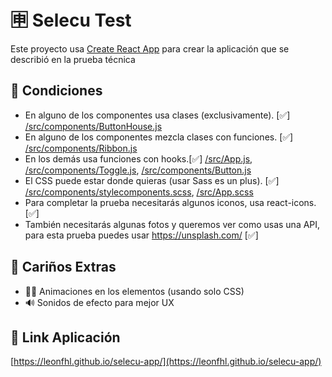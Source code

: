 # 🈸 Selecu Test

Este proyecto usa [Create React App](https://github.com/facebook/create-react-app) para crear la aplicación que se describió en la prueba técnica

## 📃 Condiciones

* En alguno de los componentes usa clases (exclusivamente). [✅] [/src/components/ButtonHouse.js](/src/components/ButtonHouse.js)
* En alguno de los componentes mezcla clases con funciones. [✅] [/src/components/Ribbon.js](/src/components/Ribbon.js)
* En los demás usa funciones con hooks.[✅] [/src/App.js](/src/App.js), [/src/components/Toggle.js](/src/components/Toggle.js), [/src/components/Button.js](/src/components/Button.js)
* El CSS puede estar donde quieras (usar Sass es un plus). [✅] [/src/components/stylecomponents.scss](/src/components/stylecomponents.scss), [/src/App.scss](/src/App.scss)
* Para completar la prueba necesitarás algunos iconos, usa react-icons. [✅]
* También necesitarás algunas fotos y queremos ver como usas una API, para esta prueba puedes usar https://unsplash.com/ [✅]


## 🧡 Cariños Extras 

* 🏃‍♀️ Animaciones en los elementos (usando solo CSS)
* 🔊 Sonidos de efecto para mejor UX


## 🔗 Link Aplicación

[https://leonfhl.github.io/selecu-app/](https://leonfhl.github.io/selecu-app/)

